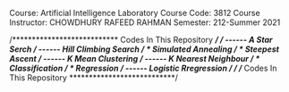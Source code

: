 Course: Artificial Intelligence Laboratory
Course Code: 3812
Course Instructor: CHOWDHURY RAFEED RAHMAN 
Semester: 212-Summer 2021

/*************************** Codes In This Repository ***************************/
                                                                                 /
------ A Star Serch                                                              /
------ Hill Climbing Search                                                      /
           * Simulated Annealing                                                 /
           * Steepest Ascent                                                     /
------ K Mean Clustering                                                         /
------ K Nearest Neighbour                                                       /
           * Classification                                                      /
           * Regression                                                          /
------ Logistic Rregression                                                      /
                                                                                 /
/*************************** Codes In This Repository ***************************/

